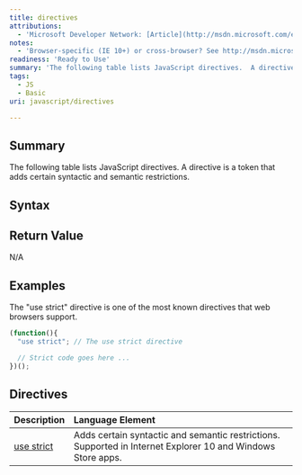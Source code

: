 ```yaml
---
title: directives
attributions:
  - 'Microsoft Developer Network: [Article](http://msdn.microsoft.com/en-us/library/ie/br230271(v=vs.94).aspx)'
notes:
  - 'Browser-specific (IE 10+) or cross-browser? See http://msdn.microsoft.com/en-us/library/ie/br230271%28v=vs.94%29.aspx'
readiness: 'Ready to Use'
summary: 'The following table lists JavaScript directives.  A directive is a token that adds certain syntactic and semantic restrictions.'
tags:
  - JS
  - Basic
uri: javascript/directives

---
```

## Summary

The following table lists JavaScript directives. A directive is a token that adds certain syntactic and semantic restrictions.

## Syntax

## Return Value

N/A

## Examples

The "use strict" directive is one of the most known directives that web browsers support.

``` js
(function(){
  "use strict"; // The use strict directive

  // Strict code goes here ...
})();
```

## Directives

|Description|Language Element|
|:----------|:---------------|
|[use strict](/javascript/directives/use_strict)|Adds certain syntactic and semantic restrictions. Supported in Internet Explorer 10 and Windows Store apps.|

